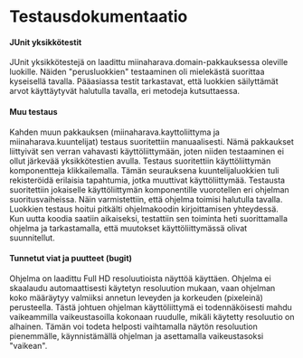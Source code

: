 # Testausdokumentaatio

#### JUnit yksikkötestit
JUnit yksikkötestejä on laadittu miinaharava.domain-pakkauksessa oleville luokille. Näiden "perusluokkien" testaaminen oli mielekästä suorittaa kyseisellä tavalla. Pääasiassa testit tarkastavat, että luokkien säilyttämät arvot käyttäytyvät halutulla tavalla, eri metodeja kutsuttaessa.
<br/>
#### Muu testaus
Kahden muun pakkauksen (miinaharava.kayttoliittyma ja miinaharava.kuuntelijat) testaus suoritettiin manuaalisesti. Nämä pakkaukset liittyivät sen verran vahavasti käyttöliittymään, joten niiden testaaminen ei ollut järkevää yksikkötestien avulla. Testaus suoritettiin käyttöliittymän komponentteja klikkailemalla. Tämän seurauksena kuuntelijaluokkien tuli rekisteröidä erilaisia tapahtumia, jotka muuttivat käyttöliittymää. Testausta suoritettiin jokaiselle käyttöliittymän komponentille vuorotellen eri ohjelman suoritusvaiheissa. Näin varmistettiin, että ohjelma toimisi halutulla tavalla. Luokkien testaus hoitui pitkälti ohjelmakoodin kirjoittamisen yhteydessä. Kun uutta koodia saatiin aikaiseksi, testattiin sen toiminta heti suorittamalla ohjelma ja tarkastamalla, että muutokset käyttöliittymässä olivat suunnitellut.
<br/>
#### Tunnetut viat ja puutteet (bugit)
Ohjelma on laadittu Full HD resoluutioista näyttöä käyttäen. Ohjelma ei skaalaudu automaattisesti käytetyn resoluution mukaan, vaan ohjelman koko määräytyy valmiiksi annetun leveyden ja korkeuden (pixeleinä) perusteella. Tästä johtuen ohjelman käyttöliittymä ei todennäköisesti mahdu vaikeammilla vaikeustasoilla kokonaan ruudulle, mikäli käytetty resoluutio on alhainen. Tämän voi todeta helposti vaihtamalla näytön resoluution pienemmälle, käynnistämällä ohjelman ja asettamalla vaikeustasoksi "vaikean".



